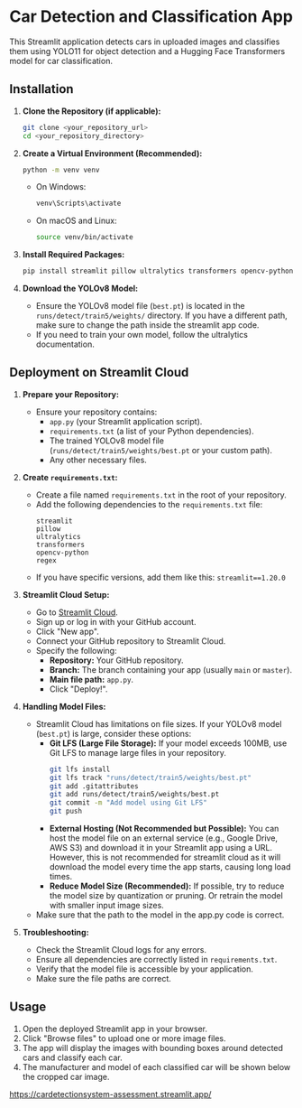 # Car Detection and Classification App

This Streamlit application detects cars in uploaded images and classifies them using YOLO11 for object detection and a Hugging Face Transformers model for car classification.

## Installation

1.  **Clone the Repository (if applicable):**
    ```bash
    git clone <your_repository_url>
    cd <your_repository_directory>
    ```

2.  **Create a Virtual Environment (Recommended):**
    ```bash
    python -m venv venv
    ```
    -   On Windows:
        ```bash
        venv\Scripts\activate
        ```
    -   On macOS and Linux:
        ```bash
        source venv/bin/activate
        ```

3.  **Install Required Packages:**
    ```bash
    pip install streamlit pillow ultralytics transformers opencv-python regex
    ```

4.  **Download the YOLOv8 Model:**
    -   Ensure the YOLOv8 model file (`best.pt`) is located in the `runs/detect/train5/weights/` directory. If you have a different path, make sure to change the path inside the streamlit app code.
    -   If you need to train your own model, follow the ultralytics documentation.

## Deployment on Streamlit Cloud

1.  **Prepare your Repository:**
    -   Ensure your repository contains:
        -   `app.py` (your Streamlit application script).
        -   `requirements.txt` (a list of your Python dependencies).
        -   The trained YOLOv8 model file (`runs/detect/train5/weights/best.pt` or your custom path).
        -   Any other necessary files.

2.  **Create `requirements.txt`:**
    -   Create a file named `requirements.txt` in the root of your repository.
    -   Add the following dependencies to the `requirements.txt` file:
        ```
        streamlit
        pillow
        ultralytics
        transformers
        opencv-python
        regex
        ```
    -   If you have specific versions, add them like this: `streamlit==1.20.0`

3.  **Streamlit Cloud Setup:**
    -   Go to [Streamlit Cloud](https://streamlit.io/cloud).
    -   Sign up or log in with your GitHub account.
    -   Click "New app".
    -   Connect your GitHub repository to Streamlit Cloud.
    -   Specify the following:
        -   **Repository:** Your GitHub repository.
        -   **Branch:** The branch containing your app (usually `main` or `master`).
        -   **Main file path:** `app.py`.
        -   Click "Deploy!".

4.  **Handling Model Files:**
    -   Streamlit Cloud has limitations on file sizes. If your YOLOv8 model (`best.pt`) is large, consider these options:
        -   **Git LFS (Large File Storage):** If your model exceeds 100MB, use Git LFS to manage large files in your repository.
            ```bash
            git lfs install
            git lfs track "runs/detect/train5/weights/best.pt"
            git add .gitattributes
            git add runs/detect/train5/weights/best.pt
            git commit -m "Add model using Git LFS"
            git push
            ```
        -   **External Hosting (Not Recommended but Possible):** You can host the model file on an external service (e.g., Google Drive, AWS S3) and download it in your Streamlit app using a URL. However, this is not recommended for streamlit cloud as it will download the model every time the app starts, causing long load times.
        -   **Reduce Model Size (Recommended):** If possible, try to reduce the model size by quantization or pruning. Or retrain the model with smaller input image sizes.
    -   Make sure that the path to the model in the app.py code is correct.

5.  **Troubleshooting:**
    -   Check the Streamlit Cloud logs for any errors.
    -   Ensure all dependencies are correctly listed in `requirements.txt`.
    -   Verify that the model file is accessible by your application.
    -   Make sure the file paths are correct.

## Usage

1.  Open the deployed Streamlit app in your browser.
2.  Click "Browse files" to upload one or more image files.
3.  The app will display the images with bounding boxes around detected cars and classify each car.
4.  The manufacturer and model of each classified car will be shown below the cropped car image.

https://cardetectionsystem-assessment.streamlit.app/
